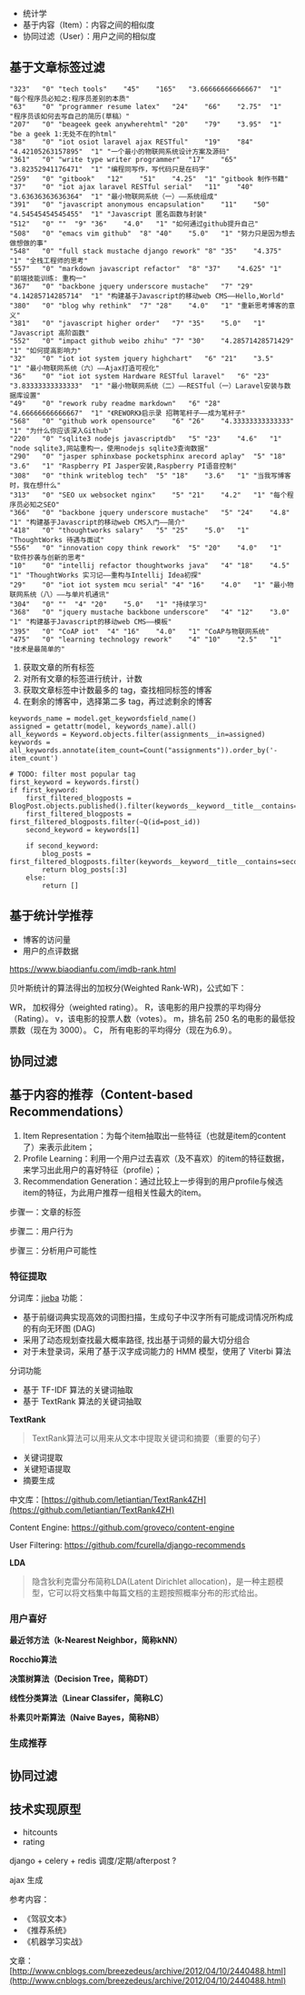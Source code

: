 

 - 统计学
 - 基于内容（Item）：内容之间的相似度
 - 协同过滤（User）：用户之间的相似度

基于文章标签过滤
---

```
"323"	"0"	"tech tools"	"45"	"165"	"3.66666666666667"	"1"	"每个程序员必知之:程序员差别的本质"
"63"	"0"	"programmer resume latex"	"24"	"66"	"2.75"	"1"	"程序员该如何去写自己的简历(草稿）"
"207"	"0"	"beageek geek anywherehtml"	"20"	"79"	"3.95"	"1"	"be a geek 1:无处不在的html"
"38"	"0"	"iot osiot laravel ajax RESTful"	"19"	"84"	"4.42105263157895"	"1"	"一个最小的物联网系统设计方案及源码"
"361"	"0"	"write type writer programmer"	"17"	"65"	"3.82352941176471"	"1"	"编程同写作，写代码只是在码字"
"259"	"0"	"gitbook"	"12"	"51"	"4.25"	"1"	"gitbook 制作书籍"
"37"	"0"	"iot ajax laravel RESTful serial"	"11"	"40"	"3.63636363636364"	"1"	"最小物联网系统（一）——系统组成"
"391"	"0"	"javascript anonymous encapsulation"	"11"	"50"	"4.54545454545455"	"1"	"Javascript 匿名函数与封装"
"512"	"0"	""	"9"	"36"	"4.0"	"1"	"如何通过github提升自己"
"508"	"0"	"emacs vim github"	"8"	"40"	"5.0"	"1"	"努力只是因为想去做想做的事"
"548"	"0"	"full stack mustache django rework"	"8"	"35"	"4.375"	"1"	"全栈工程师的思考"
"557"	"0"	"markdown javascript refactor"	"8"	"37"	"4.625"	"1"	"前端技能训练: 重构一"
"367"	"0"	"backbone jquery underscore mustache"	"7"	"29"	"4.14285714285714"	"1"	"构建基于Javascript的移动web CMS——Hello,World"
"380"	"0"	"blog why rethink"	"7"	"28"	"4.0"	"1"	"重新思考博客的意义"
"381"	"0"	"javascript higher order"	"7"	"35"	"5.0"	"1"	"Javascript 高阶函数"
"552"	"0"	"impact github weibo zhihu"	"7"	"30"	"4.28571428571429"	"1"	"如何提高影响力"
"32"	"0"	"iot iot system jquery highchart"	"6"	"21"	"3.5"	"1"	"最小物联网系统（六）——Ajax打造可视化"
"36"	"0"	"iot iot system Hardware RESTful laravel"	"6"	"23"	"3.83333333333333"	"1"	"最小物联网系统（二）——RESTful（一）Laravel安装与数据库设置"
"49"	"0"	"rework ruby readme markdown"	"6"	"28"	"4.66666666666667"	"1"	"《REWORK》启示录 招聘笔杆子——成为笔杆子"
"568"	"0"	"github work opensource"	"6"	"26"	"4.33333333333333"	"1"	"为什么你应该深入Github"
"220"	"0"	"sqlite3 nodejs javascriptdb"	"5"	"23"	"4.6"	"1"	"node sqlite3,网站重构一，使用nodejs sqlite3查询数据"
"290"	"0"	"jasper sphinxbase pocketsphinx arecord aplay"	"5"	"18"	"3.6"	"1"	"Raspberry PI Jasper安装,Raspberry PI语音控制"
"308"	"0"	"think writeblog tech"	"5"	"18"	"3.6"	"1"	"当我写博客时，我在想什么"
"313"	"0"	"SEO ux websocket nginx"	"5"	"21"	"4.2"	"1"	"每个程序员必知之SEO"
"366"	"0"	"backbone jquery underscore mustache"	"5"	"24"	"4.8"	"1"	"构建基于Javascript的移动web CMS入门——简介"
"418"	"0"	"thoughtworks salary"	"5"	"25"	"5.0"	"1"	"ThoughtWorks 待遇与面试"
"556"	"0"	"innovation copy think rework"	"5"	"20"	"4.0"	"1"	"软件抄袭与创新的思考"
"10"	"0"	"intellij refactor thoughtworks java"	"4"	"18"	"4.5"	"1"	"ThoughtWorks 实习记——重构与Intellij Idea初探"
"29"	"0"	"iot iot system mcu serial"	"4"	"16"	"4.0"	"1"	"最小物联网系统（八）——与单片机通讯"
"304"	"0"	""	"4"	"20"	"5.0"	"1"	"持续学习"
"368"	"0"	"jquery mustache backbone underscore"	"4"	"12"	"3.0"	"1"	"构建基于Javascript的移动web CMS——模板"
"395"	"0"	"CoAP iot"	"4"	"16"	"4.0"	"1"	"CoAP与物联网系统"
"475"	"0"	"learning technology rework"	"4"	"10"	"2.5"	"1"	"技术是最简单的"
```

1. 获取文章的所有标签
2. 对所有文章的标签进行统计，计数
3. 获取文章标签中计数最多的 tag，查找相同标签的博客
4. 在剩余的博客中，选择第二多 tag，再过滤剩余的博客

```
keywords_name = model.get_keywordsfield_name()
assigned = getattr(model, keywords_name).all()
all_keywords = Keyword.objects.filter(assignments__in=assigned)
keywords = all_keywords.annotate(item_count=Count("assignments")).order_by('-item_count')

# TODO: filter most popular tag
first_keyword = keywords.first()
if first_keyword:
    first_filtered_blogposts = BlogPost.objects.published().filter(keywords__keyword__title__contains=first_keyword.title)
    first_filtered_blogposts = first_filtered_blogposts.filter(~Q(id=post_id))
    second_keyword = keywords[1]

    if second_keyword:
        blog_posts = first_filtered_blogposts.filter(keywords__keyword__title__contains=second_keyword.title)
        return blog_posts[:3]
    else:
        return []
```                

基于统计学推荐
---

 - 博客的访问量
 - 用户的点评数据

https://www.biaodianfu.com/imdb-rank.html

贝叶斯统计的算法得出的加权分(Weighted Rank-WR)，公式如下：

 WR， 加权得分（weighted rating）。
 R，该电影的用户投票的平均得分（Rating）。
 v，该电影的投票人数（votes）。
 m，排名前 250 名的电影的最低投票数（现在为 3000）。
 C， 所有电影的平均得分（现在为6.9）。

协同过滤
---


基于内容的推荐（Content-based Recommendations）
--

1. Item Representation：为每个item抽取出一些特征（也就是item的content了）来表示此item；
2. Profile Learning：利用一个用户过去喜欢（及不喜欢）的item的特征数据，来学习出此用户的喜好特征（profile）；
3. Recommendation Generation：通过比较上一步得到的用户profile与候选item的特征，为此用户推荐一组相关性最大的item。

步骤一：文章的标签

步骤二：用户行为 

步骤三：分析用户可能性

### 特征提取

分词库：[jieba](https://github.com/fxsjy/jieba) 功能：

 - 基于前缀词典实现高效的词图扫描，生成句子中汉字所有可能成词情况所构成的有向无环图 (DAG)
 - 采用了动态规划查找最大概率路径, 找出基于词频的最大切分组合
 - 对于未登录词，采用了基于汉字成词能力的 HMM 模型，使用了 Viterbi 算法

分词功能

 - 基于 TF-IDF 算法的关键词抽取
 - 基于 TextRank 算法的关键词抽取

**TextRank**

> TextRank算法可以用来从文本中提取关键词和摘要（重要的句子）

 - 关键词提取
 - 关键短语提取
 - 摘要生成

中文库：[https://github.com/letiantian/TextRank4ZH](https://github.com/letiantian/TextRank4ZH)

Content Engine: https://github.com/groveco/content-engine

User Filtering: https://github.com/fcurella/django-recommends

**LDA**

> 隐含狄利克雷分布简称LDA(Latent Dirichlet allocation)，是一种主题模型，它可以将文档集中每篇文档的主题按照概率分布的形式给出。

### 用户喜好

**最近邻方法（k-Nearest Neighbor，简称kNN）**


**Rocchio算法**

**决策树算法（Decision Tree，简称DT）**

**线性分类算法（Linear Classifer，简称LC）**

**朴素贝叶斯算法（Naive Bayes，简称NB）**

### 生成推荐



协同过滤
---


技术实现原型
---

 - hitcounts
 - rating
 
 
django + celery + redis 调度/定期/afterpost ?

ajax 生成


参考内容：

 - 《驾驭文本》
 - 《推荐系统》
 - 《机器学习实战》

文章：[http://www.cnblogs.com/breezedeus/archive/2012/04/10/2440488.html](http://www.cnblogs.com/breezedeus/archive/2012/04/10/2440488.html)

